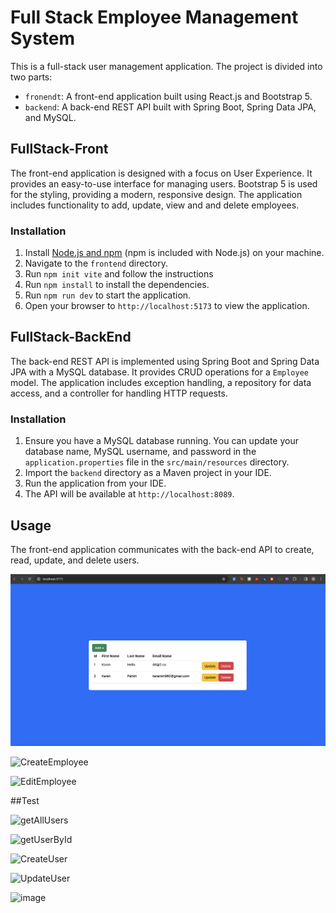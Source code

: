 # Full Stack Employee Management System

This is a full-stack user management application. The project is divided into two parts:

- `fronendt`: A front-end application built using React.js and Bootstrap 5.
- `backend`: A back-end REST API built with Spring Boot, Spring Data JPA, and MySQL.

## FullStack-Front

The front-end application is designed with a focus on User Experience. It provides an easy-to-use interface for managing users. Bootstrap 5 is used for the styling, providing a modern, responsive design. The application includes functionality to add, update, view and and delete employees.

### Installation

1. Install [Node.js and npm](https://nodejs.org/en/download/) (npm is included with Node.js) on your machine.
2. Navigate to the `frontend` directory.
3. Run `npm init vite` and follow the instructions
4. Run `npm install` to install the dependencies.
5. Run `npm run dev` to start the application.
6. Open your browser to `http://localhost:5173` to view the application.

## FullStack-BackEnd

The back-end REST API is implemented using Spring Boot and Spring Data JPA with a MySQL database. It provides CRUD operations for a `Employee` model. The application includes exception handling, a repository for data access, and a controller for handling HTTP requests.

### Installation

1. Ensure you have a MySQL database running. You can update your database name, MySQL username, and password in the `application.properties` file in the `src/main/resources` directory.
2. Import the `backend` directory as a Maven project in your IDE.
3. Run the application from your IDE.
4. The API will be available at `http://localhost:8089`.

## Usage

The front-end application communicates with the back-end API to create, read, update, and delete users.

![EmployeeManagementSystemHome](https://github.com/KaranParikh96/FullStackProj/blob/main/assets/allusersmain.png)

![CreateEmployee](https://github.com/rufanmirganiyev/springboot-react-mysql/assets/109354732/0f4905bc-f65c-47aa-8d9a-14eaed201a5f)

![EditEmployee](https://github.com/rufanmirganiyev/springboot-react-mysql/assets/109354732/076f74b9-7152-4393-851d-2eba62f67f95)

##Test

![getAllUsers](https://github.com/mirganiyevrufan/springboot-react-mysql/assets/113489022/f0249f69-c3d2-4e08-a16c-58679d3d6581)

![getUserById](https://github.com/mirganiyevrufan/springboot-react-mysql/assets/113489022/9a25cefc-ec63-455d-858a-c8a3888cd2d9)

![CreateUser](https://github.com/mirganiyevrufan/springboot-react-mysql/assets/113489022/37772669-19df-4e7d-855a-9c0bc4ca7a60)

![UpdateUser](https://github.com/mirganiyevrufan/springboot-react-mysql/assets/113489022/938499c1-f84d-4421-8d6a-573712dbdea6)

![image](https://github.com/mirganiyevrufan/springboot-react-mysql/assets/113489022/969a449d-7a29-4f30-86ff-23d5606b7345)




